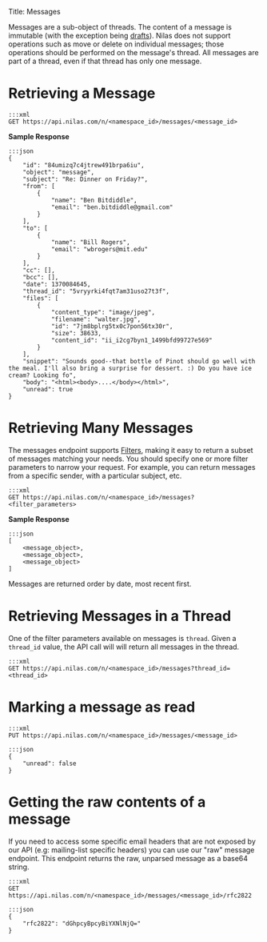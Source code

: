 Title: Messages

Messages are a sub-object of threads. The content of a message is immutable (with the exception being [drafts](#drafts)). Nilas does not support operations such as move or delete on individual messages; those operations should be performed on the message's thread. All messages are part of a thread, even if that thread has only one message.

# Retrieving a Message

```
:::xml
GET https://api.nilas.com/n/<namespace_id>/messages/<message_id>
```

**Sample Response**

```
:::json
{
    "id": "84umizq7c4jtrew491brpa6iu",
    "object": "message",
    "subject": "Re: Dinner on Friday?",
    "from": [
        {
            "name": "Ben Bitdiddle",
            "email": "ben.bitdiddle@gmail.com"
        }
    ],
    "to": [
        {
            "name": "Bill Rogers",
            "email": "wbrogers@mit.edu"
        }
    ],
    "cc": [],
    "bcc": [],
    "date": 1370084645,
    "thread_id": "5vryyrki4fqt7am31uso27t3f",
    "files": [
        {
            "content_type": "image/jpeg",
            "filename": "walter.jpg",
            "id": "7jm8bplrg5tx0c7pon56tx30r",
            "size": 38633,
            "content_id": "ii_i2cg7byn1_1499bfd99727e569"
        }
    ],
    "snippet": "Sounds good--that bottle of Pinot should go well with the meal. I'll also bring a surprise for dessert. :) Do you have ice cream? Looking fo",
    "body": "<html><body>....</body></html>",
    "unread": true
}
```

# Retrieving Many Messages

The messages endpoint supports [Filters](#filters), making it easy to return a subset of messages matching your needs. You should specify one or more filter parameters to narrow your request. For example, you can return messages from a specific sender, with a particular subject, etc.

```
:::xml
GET https://api.nilas.com/n/<namespace_id>/messages?<filter_parameters>
```

**Sample Response**


```
:::json
[
    <message_object>,
    <message_object>,
    <message_object>
]
```

Messages are returned order by date, most recent first.

# Retrieving Messages in a Thread

One of the filter parameters available on messages is `thread`. Given a `thread_id` value, the API call will will return all messages in the thread.

```
:::xml
GET https://api.nilas.com/n/<namespace_id>/messages?thread_id=<thread_id>
```

# Marking a message as read

```
:::xml
PUT https://api.nilas.com/n/<namespace_id>/messages/<message_id>
```

```
:::json
{
    "unread": false
}
```

# Getting the raw contents of a message

If you need to access some specific email headers that are not exposed by our API (e.g: mailing-list specific headers) you can use our "raw" message endpoint. This endpoint returns the raw, unparsed message as a base64 string.

```
:::xml
GET https://api.nilas.com/n/<namespace_id>/messages/<message_id>/rfc2822
```

```
:::json
{
    "rfc2822": "dGhpcyBpcyBiYXNlNjQ="
}
```

